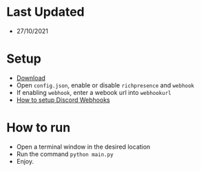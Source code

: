 # Last Updated
* 27/10/2021
# Setup
* [Download](https://github.com/pixelsnm/name/releases/tag/Full)
* Open `config.json`, enable or disable `richpresence` and `webhook`
* If enabling `webhook`, enter a webook url into `webhookurl`
* [How to setup Discord Webhooks](https://support.discord.com/hc/en-us/articles/228383668-Intro-to-Webhooks)
# How to run
* Open a terminal window in the desired location
* Run the command `python main.py`
* Enjoy.
